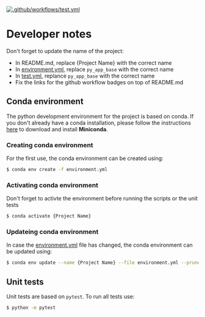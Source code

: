 [![.github/workflows/test.yml](https://github.com/salarian/py_app_base/actions/workflows/test.yml/badge.svg?branch=main)](https://github.com/salarian/py_app_base/actions/workflows/test.yml)

# Developer notes
Don't forget to update the name of the project:
- In README.md, replace {Project Name} with the correct name
- In [environment.yml](environment.yml), replace `py_app_base` with the correct name
- In [test.yml](.github/workflows/test.yml), replance `py_app_base` with the correct name
- Fix the links for the github workflow badges on top of README.md


## Conda environment
The python development environment for the project is based on conda. If you don't already have a conda installation, please follow the instructions [here](https://conda.io/miniconda.html) to download and install **Miniconda**.

### Creating conda environment
For the first use, the conda environment can be created using:

```bash
$ conda env create -f environment.yml
```

### Activating conda environment
Don't forget to activte the environment before running the scripts or the unit tests

```bash
$ conda activate {Project Name}
```

### Updateing conda environment
In case the [environment.yml](environment.yml) file has changed, the conda environment can be updated using:

```bash
$ conda env update --name {Project Name} --file environment.yml --prune
```

## Unit tests
Unit tests are based on `pytest`. To run all tests use:

```bash
$ python -m pytest
```
